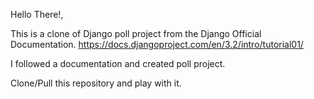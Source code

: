Hello There!,

This is a clone of Django poll project from the Django Official Documentation.
https://docs.djangoproject.com/en/3.2/intro/tutorial01/

I followed a documentation and created poll project.

Clone/Pull this repository and play with it.